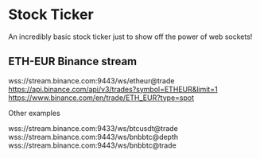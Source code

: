 # Stock Ticker

An incredibly basic stock ticker just to show off the power of web sockets!

## ETH-EUR Binance stream
wss://stream.binance.com:9443/ws/etheur@trade
https://api.binance.com/api/v3/trades?symbol=ETHEUR&limit=1
https://www.binance.com/en/trade/ETH_EUR?type=spot


Other examples

wss://stream.binance.com:9433/ws/btcusdt@trade
wss://stream.binance.com:9443/ws/bnbbtc@depth
wss://stream.binance.com:9443/ws/bnbbtc@trade
